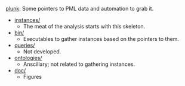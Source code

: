 [plunk](https://github.com/timrdf/plunk/tree/master/bin): Some pointers to PML data and automation to grab it.

* [instances/](https://github.com/timrdf/plunk/tree/master/instances)
    * The meat of the analysis starts with this skeleton.
* [bin/](https://github.com/timrdf/plunk/tree/master/bin)
    * Executables to gather instances based on the pointers to them.
* [queries/](https://github.com/timrdf/plunk/tree/master/queries)
    * Not developed.
* [ontologies/](https://github.com/timrdf/plunk/tree/master/ontologies)
    * Anscillary; not related to gathering instances.
* [doc/](https://github.com/timrdf/plunk/tree/master/doc)
    * Figures
